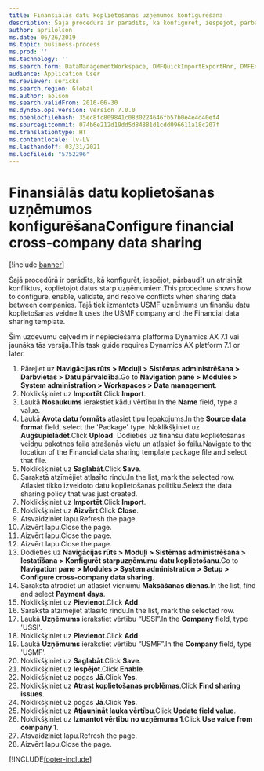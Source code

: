 ```yaml
---
title: Finansiālās datu koplietošanas uzņēmumos konfigurēšana
description: Šajā procedūrā ir parādīts, kā konfigurēt, iespējot, pārbaudīt un atrisināt konfliktus, koplietojot datus starp uzņēmumiem.
author: aprilolson
ms.date: 06/26/2019
ms.topic: business-process
ms.prod: ''
ms.technology: ''
ms.search.form: DataManagementWorkspace, DMFQuickImportExportRnr, DMFExecutionHistoryWorkspace, DMFExecutionHistorySummary, DMFExecutionHistoryEntities,  SysDataSharingConfiguration, SysDataSharingDiscrepencies
audience: Application User
ms.reviewer: sericks
ms.search.region: Global
ms.author: aolson
ms.search.validFrom: 2016-06-30
ms.dyn365.ops.version: Version 7.0.0
ms.openlocfilehash: 35ec8fc809841c0830224646fb57b0e4e4d40ef4
ms.sourcegitcommit: 074b6e212d19dd5d84881d1cdd096611a18c207f
ms.translationtype: HT
ms.contentlocale: lv-LV
ms.lasthandoff: 03/31/2021
ms.locfileid: "5752296"
---
```

# <a name="configure-financial-cross-company-data-sharing"></a><span data-ttu-id="204d9-103">Finansiālās datu koplietošanas uzņēmumos konfigurēšana</span><span class="sxs-lookup"><span data-stu-id="204d9-103">Configure financial cross-company data sharing</span></span>

[!include [banner](../../includes/banner.md)]

<span data-ttu-id="204d9-104">Šajā procedūrā ir parādīts, kā konfigurēt, iespējot, pārbaudīt un atrisināt konfliktus, koplietojot datus starp uzņēmumiem.</span><span class="sxs-lookup"><span data-stu-id="204d9-104">This procedure shows how to configure, enable, validate, and resolve conflicts when sharing data between companies.</span></span> <span data-ttu-id="204d9-105">Tajā tiek izmantots USMF uzņēmums un finanšu datu koplietošanas veidne.</span><span class="sxs-lookup"><span data-stu-id="204d9-105">It uses the USMF company and the Financial data sharing template.</span></span>

<span data-ttu-id="204d9-106">Šim uzdevumu ceļvedim ir nepieciešama platforma Dynamics AX 7.1 vai jaunāka tās versija.</span><span class="sxs-lookup"><span data-stu-id="204d9-106">This task guide requires Dynamics AX platform 7.1 or later.</span></span>

1. <span data-ttu-id="204d9-107">Pārejiet uz **Navigācijas rūts > Moduļi > Sistēmas administrēšana > Darbvietas > Datu pārvaldība**.</span><span class="sxs-lookup"><span data-stu-id="204d9-107">Go to **Navigation pane > Modules > System administration > Workspaces > Data management**.</span></span>
2. <span data-ttu-id="204d9-108">Noklikšķiniet uz **Importēt**.</span><span class="sxs-lookup"><span data-stu-id="204d9-108">Click **Import**.</span></span>
3. <span data-ttu-id="204d9-109">Laukā **Nosaukums** ierakstiet kādu vērtību.</span><span class="sxs-lookup"><span data-stu-id="204d9-109">In the **Name** field, type a value.</span></span>
4. <span data-ttu-id="204d9-110">Laukā **Avota datu formāts** atlasiet tipu Iepakojums.</span><span class="sxs-lookup"><span data-stu-id="204d9-110">In the **Source data format** field, select the 'Package' type.</span></span> <span data-ttu-id="204d9-111">Noklikšķiniet uz **Augšupielādēt**.</span><span class="sxs-lookup"><span data-stu-id="204d9-111">Click **Upload**.</span></span> <span data-ttu-id="204d9-112">Dodieties uz finanšu datu koplietošanas veidņu pakotnes faila atrašanās vietu un atlasiet šo failu.</span><span class="sxs-lookup"><span data-stu-id="204d9-112">Navigate to the location of the Financial data sharing template package file and select that file.</span></span>
5. <span data-ttu-id="204d9-113">Noklikšķiniet uz **Saglabāt**.</span><span class="sxs-lookup"><span data-stu-id="204d9-113">Click **Save**.</span></span>
6. <span data-ttu-id="204d9-114">Sarakstā atzīmējiet atlasīto rindu.</span><span class="sxs-lookup"><span data-stu-id="204d9-114">In the list, mark the selected row.</span></span> <span data-ttu-id="204d9-115">Atlasiet tikko izveidoto datu koplietošanas politiku.</span><span class="sxs-lookup"><span data-stu-id="204d9-115">Select the data sharing policy that was just created.</span></span>  
7. <span data-ttu-id="204d9-116">Noklikšķiniet uz **Importēt**.</span><span class="sxs-lookup"><span data-stu-id="204d9-116">Click **Import**.</span></span>
8. <span data-ttu-id="204d9-117">Noklikšķiniet uz **Aizvērt**.</span><span class="sxs-lookup"><span data-stu-id="204d9-117">Click **Close**.</span></span>
9. <span data-ttu-id="204d9-118">Atsvaidziniet lapu.</span><span class="sxs-lookup"><span data-stu-id="204d9-118">Refresh the page.</span></span>
10. <span data-ttu-id="204d9-119">Aizvērt lapu.</span><span class="sxs-lookup"><span data-stu-id="204d9-119">Close the page.</span></span>
11. <span data-ttu-id="204d9-120">Aizvērt lapu.</span><span class="sxs-lookup"><span data-stu-id="204d9-120">Close the page.</span></span>
12. <span data-ttu-id="204d9-121">Aizvērt lapu.</span><span class="sxs-lookup"><span data-stu-id="204d9-121">Close the page.</span></span>
13. <span data-ttu-id="204d9-122">Dodieties uz **Navigācijas rūts > Moduļi > Sistēmas administrēšana > Iestatīšana > Konfigurēt starpuzņēmumu datu koplietošanu**.</span><span class="sxs-lookup"><span data-stu-id="204d9-122">Go to **Navigation pane > Modules > System administration > Setup > Configure cross-company data sharing**.</span></span>
14. <span data-ttu-id="204d9-123">Sarakstā atrodiet un atlasiet vienumu **Maksāšanas dienas**.</span><span class="sxs-lookup"><span data-stu-id="204d9-123">In the list, find and select **Payment days**.</span></span>
15. <span data-ttu-id="204d9-124">Noklikšķiniet uz **Pievienot**.</span><span class="sxs-lookup"><span data-stu-id="204d9-124">Click **Add**.</span></span>
16. <span data-ttu-id="204d9-125">Sarakstā atzīmējiet atlasīto rindu.</span><span class="sxs-lookup"><span data-stu-id="204d9-125">In the list, mark the selected row.</span></span>
17. <span data-ttu-id="204d9-126">Laukā **Uzņēmums** ierakstiet vērtību “USSI”.</span><span class="sxs-lookup"><span data-stu-id="204d9-126">In the **Company** field, type 'USSI'.</span></span>
18. <span data-ttu-id="204d9-127">Noklikšķiniet uz **Pievienot**.</span><span class="sxs-lookup"><span data-stu-id="204d9-127">Click **Add**.</span></span>
19. <span data-ttu-id="204d9-128">Laukā **Uzņēmums** ierakstiet vērtību “USMF”.</span><span class="sxs-lookup"><span data-stu-id="204d9-128">In the **Company** field, type 'USMF'.</span></span>
20. <span data-ttu-id="204d9-129">Noklikšķiniet uz **Saglabāt**.</span><span class="sxs-lookup"><span data-stu-id="204d9-129">Click **Save**.</span></span>
21. <span data-ttu-id="204d9-130">Noklikšķiniet uz **Iespējot**.</span><span class="sxs-lookup"><span data-stu-id="204d9-130">Click **Enable**.</span></span>
22. <span data-ttu-id="204d9-131">Noklikšķiniet uz pogas **Jā**.</span><span class="sxs-lookup"><span data-stu-id="204d9-131">Click **Yes**.</span></span>
23. <span data-ttu-id="204d9-132">Noklikšķiniet uz **Atrast koplietošanas problēmas**.</span><span class="sxs-lookup"><span data-stu-id="204d9-132">Click **Find sharing issues**.</span></span>
24. <span data-ttu-id="204d9-133">Noklikšķiniet uz pogas **Jā**.</span><span class="sxs-lookup"><span data-stu-id="204d9-133">Click **Yes**.</span></span>
25. <span data-ttu-id="204d9-134">Noklikšķiniet uz **Atjaunināt lauka vērtību**.</span><span class="sxs-lookup"><span data-stu-id="204d9-134">Click **Update field value**.</span></span>
26. <span data-ttu-id="204d9-135">Noklikšķiniet uz **Izmantot vērtību no uzņēmuma 1**.</span><span class="sxs-lookup"><span data-stu-id="204d9-135">Click **Use value from company 1**.</span></span>
27. <span data-ttu-id="204d9-136">Atsvaidziniet lapu.</span><span class="sxs-lookup"><span data-stu-id="204d9-136">Refresh the page.</span></span>
28. <span data-ttu-id="204d9-137">Aizvērt lapu.</span><span class="sxs-lookup"><span data-stu-id="204d9-137">Close the page.</span></span>



[!INCLUDE[footer-include](../../../../includes/footer-banner.md)]